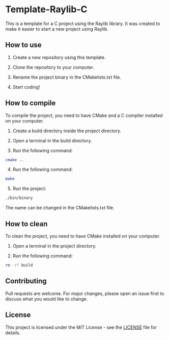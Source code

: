 # Template-Raylib-C

This is a template for a C project using the Raylib library. It was created to make it easier to start a new project using Raylib.

## How to use

1. Create a new repository using this template.

2. Clone the repository to your computer.

3. Rename the project binary in the CMakelists.txt file.

4. Start coding!

## How to compile

To compile the project, you need to have CMake and a C compiler installed on your computer.

1. Create a build directory inside the project directory.

2. Open a terminal in the build directory.

3. Run the following command:

```bash
cmake ..
```

4. Run the following command:

```bash
make
```

5. Run the project:

```bash
./bin/binary
```

The name can be changed in the CMakelists.txt file.

## How to clean

To clean the project, you need to have CMake installed on your computer.

1. Open a terminal in the project directory.

2. Run the following command:

```bash
rm -rf build
```

## Contributing

Pull requests are welcome. For major changes, please open an issue first to discuss what you would like to change.

## License

This project is licensed under the MIT License - see the [LICENSE](LICENSE) file for details.
